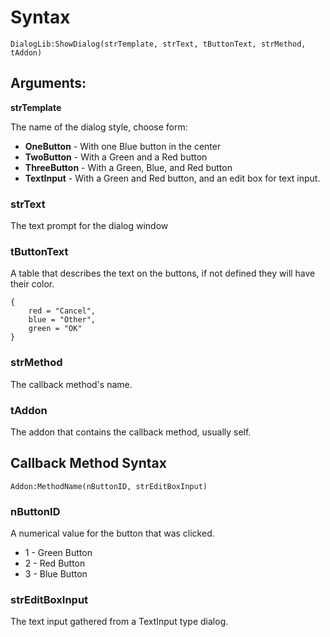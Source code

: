 # Syntax #

    DialogLib:ShowDialog(strTemplate, strText, tButtonText, strMethod, tAddon)

## Arguments: ##

**strTemplate**

The name of the dialog style, choose form:

- **OneButton** - With one Blue button in the center
- **TwoButton** - With a Green and a Red button
- **ThreeButton** - With a Green, Blue, and Red button
- **TextInput** - With a Green and Red button, and an edit box for text input.

### strText ###
The text prompt for the dialog window

### tButtonText ###
A table that describes the text on the buttons, if not defined they will have their color.

    {
    	red = "Cancel",
    	blue = "Other",
    	green = "OK"
    }

### strMethod ###
The callback method's name.

### tAddon ###
The addon that contains the callback method, usually self.

## Callback Method Syntax ##

    Addon:MethodName(nButtonID, strEditBoxInput)

### nButtonID ###
A numerical value for the button that was clicked.

- 1 - Green Button
- 2 - Red Button
- 3 - Blue Button

### strEditBoxInput ###
The text input gathered from a TextInput type dialog.